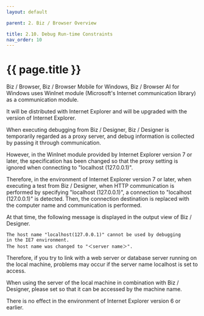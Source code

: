 ```yaml
---
layout: default

parent: 2. Biz / Browser Overview

title: 2.10. Debug Run-time Constraints
nav_order: 10
---
```


# {{ page.title }}

Biz / Browser, Biz / Browser Mobile for Windows, Biz / Browser AI for Windows uses WinInet module (Microsoft's Internet communication library) as a communication module.

It will be distributed with Internet Explorer and will be upgraded with the version of Internet Explorer.

When executing debugging from Biz / Designer, Biz / Designer is temporarily regarded as a proxy server, and debug information is collected by passing it through communication.

However, in the WinInet module provided by Internet Explorer version 7 or later, the specification has been changed so that the proxy setting is ignored when connecting to "localhost (127.0.0.1)".

Therefore, in the environment of Internet Explorer version 7 or later, when executing a test from Biz / Designer, when HTTP communication is performed by specifying "localhost (127.0.0.1)", a connection to "localhost (127.0.0.1)" is detected. Then, the connection destination is replaced with the computer name and communication is performed.

At that time, the following message is displayed in the output view of Biz / Designer.

```
The host name "localhost(127.0.0.1)" cannot be used by debugging
in the IE7 environment.
The host name was changed to "＜server name＞".
```

Therefore, if you try to link with a web server or database server running on the local machine, problems may occur if the server name localhost is set to access.

When using the server of the local machine in combination with Biz / Designer, please set so that it can be accessed by the machine name.

There is no effect in the environment of Internet Explorer version 6 or earlier.